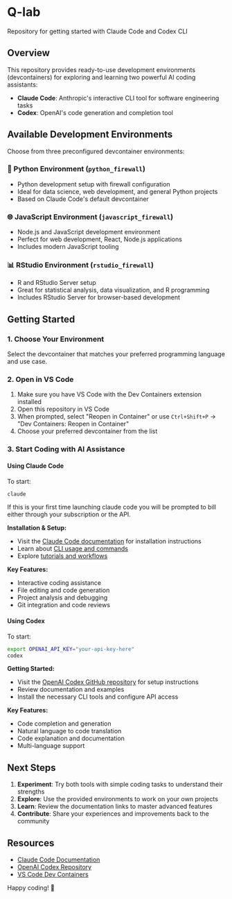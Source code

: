 # Q-lab
Repository for getting started with Claude Code and Codex CLI

## Overview
This repository provides ready-to-use development environments (devcontainers) for exploring and learning two powerful AI coding assistants:
- **Claude Code**: Anthropic's interactive CLI tool for software engineering tasks
- **Codex**: OpenAI's code generation and completion tool

## Available Development Environments

Choose from three preconfigured devcontainer environments:

### 🐍 Python Environment (`python_firewall`)
- Python development setup with firewall configuration
- Ideal for data science, web development, and general Python projects
- Based on Claude Code's default devcontainer

### 🌐 JavaScript Environment (`javascript_firewall`) 
- Node.js and JavaScript development environment
- Perfect for web development, React, Node.js applications
- Includes modern JavaScript tooling

### 📊 RStudio Environment (`rstudio_firewall`)
- R and RStudio Server setup
- Great for statistical analysis, data visualization, and R programming
- Includes RStudio Server for browser-based development

## Getting Started

### 1. Choose Your Environment
Select the devcontainer that matches your preferred programming language and use case.

### 2. Open in VS Code
1. Make sure you have VS Code with the Dev Containers extension installed
2. Open this repository in VS Code
3. When prompted, select "Reopen in Container" or use `Ctrl+Shift+P` → "Dev Containers: Reopen in Container"
4. Choose your preferred devcontainer from the list

### 3. Start Coding with AI Assistance

#### Using Claude Code

To start:
```bash
claude
```

If this is your first time launching claude code you will be prompted to bill either through your subscription or the API.

**Installation & Setup:**
- Visit the [Claude Code documentation](https://docs.anthropic.com/en/docs/claude-code/overview) for installation instructions
- Learn about [CLI usage and commands](https://docs.anthropic.com/en/docs/claude-code/cli-usage)
- Explore [tutorials and workflows](https://docs.anthropic.com/en/docs/claude-code/tutorials)

**Key Features:**
- Interactive coding assistance
- File editing and code generation
- Project analysis and debugging
- Git integration and code reviews

#### Using Codex
To start:
```bash
export OPENAI_API_KEY="your-api-key-here"
codex
```

**Getting Started:**
- Visit the [OpenAI Codex GitHub repository](https://github.com/openai/codex) for setup instructions
- Review documentation and examples
- Install the necessary CLI tools and configure API access

**Key Features:**
- Code completion and generation
- Natural language to code translation
- Code explanation and documentation
- Multi-language support

## Next Steps

1. **Experiment**: Try both tools with simple coding tasks to understand their strengths
2. **Explore**: Use the provided environments to work on your own projects
3. **Learn**: Review the documentation links to master advanced features
4. **Contribute**: Share your experiences and improvements back to the community

## Resources

- [Claude Code Documentation](https://docs.anthropic.com/en/docs/claude-code)
- [OpenAI Codex Repository](https://github.com/openai/codex)
- [VS Code Dev Containers](https://code.visualstudio.com/docs/devcontainers/containers)

Happy coding! 🚀
